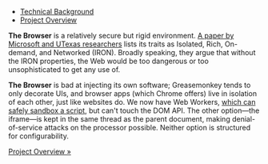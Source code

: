 <ul class="nav nav-pills">
    <li class="active"><a href="httpl://v1.pfraze.markdown.convert.app/?url=doc/background.md">Technical Background</a></li>
    <li><a href="httpl://v1.pfraze.markdown.convert.app/?url=doc/overview.md">Project Overview</a></li>
</ul>

<strong class="label">The Browser</strong> is a relatively secure but rigid environment. <a href="http://www.cs.utexas.edu/~mwalfish/papers/zoog-hotnets11.pdf" target="_top">A paper by Microsoft and UTexas researchers</a> lists its traits as Isolated, Rich, On-demand, and Networked (IRON). Broadly speaking, they argue that without the IRON properties, the Web would be too dangerous or too unsophisticated to get any use of.

<strong class="label">The Browser</strong> is bad at injecting its own software; Greasemonkey tends to only decorate UIs, and browser apps (which Chrome offers) live in isolation of each other, just like websites do. We now have Web Workers, <a href="http://stackoverflow.com/questions/12209657/how-can-i-sandbox-untrusted-user-submitted-javascript-content" target="_top"> which can safely sandbox a script</a>, but can't touch the DOM API. The other option&mdash;the iframe&mdash;is kept in the same thread as the parent document, making denial-of-service attacks on the processor possible. Neither option is structured for configurability.

<a href="httpl://v1.pfraze.markdown.convert.app/?url=doc/overview.md">Project Overview &raquo;</a>